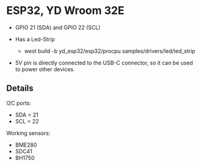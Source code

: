 # ESP32, YD Wroom 32E

- GPIO 21 (SDA) and GPIO 22 (SCL)
- Has a Led-Strip
  - west build -b yd_esp32/esp32/procpu samples/drivers/led/led_strip

- 5V pin is directly connected to the USB-C connector, so it can be used to power other devices.

## Details

I2C ports: 

- SDA = 21
- SCL = 22

Working sensors:

- BME280
- SDC41
- BH1750


